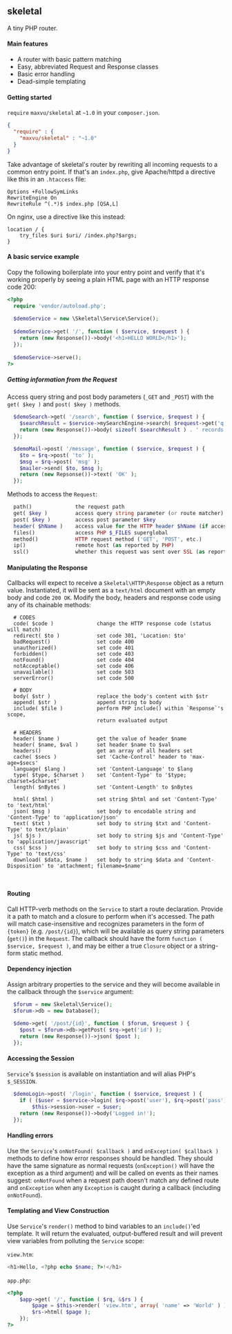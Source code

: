 ## skeletal

A tiny PHP router.

#### Main features

* A router with basic pattern matching
* Easy, abbreviated Request and Response classes
* Basic error handling
* Dead-simple templating

#### Getting started

`require` `maxvu/skeletal` at `~1.0` in your `composer.json`.

```json
{
  "require" : {
    "maxvu/skeletal" : "~1.0"
  }
}
```

Take advantage of skeletal's router by rewriting all incoming requests to a common entry point. If that's an `index.php`, give Apache/httpd a directive like this in an `.htaccess` file:

```
Options +FollowSymLinks
RewriteEngine On
RewriteRule ^(.*)$ index.php [QSA,L]
```

On nginx, use a directive like this instead:
```
location / {
    try_files $uri $uri/ /index.php?$args;
}
```

#### A basic service example

Copy the following boilerplate into your entry point and verify that it's working properly by seeing a plain HTML page with an HTTP response code 200:

```php
<?php
  require 'vendor/autoload.php';
  
  $demoService = new \Skeletal\Service\Service();
  
  $demoService->get( '/', function ( $service, $request ) {
    return (new Response())->body('<h1>HELLO WORLD</h1>');
  });
  
  $demoService->serve();
?>
```

##### Getting information from the Request

Access query string and post body parameters (`_GET` and `_POST`) with the `get( $key )` and `post( $key )` methods.

```php
  $demoSearch->get( '/search', function ( $service, $request ) {
    $searchResult = $service->mySearchEngine->search( $request->get('q') );
    return (new Response())->body( sizeof( $searchResult ) . ' records found' );
  });
```

```php
  $demoMail->post( '/message', function ( $service, $request ) {
    $to = $rq->post( 'to' );
    $msg = $rq->post( 'msg' );
    $mailer->send( $to, $msg );
    return (new Repsonse())->text( 'OK' );
  });
```

Methods to access the `Request`:

```php
  path()              the request path 
  get( $key )         access query string parameter (or route matcher) $key
  post( $key )        access post parameter $key 
  header( $hName )    access value for the HTTP header $hName (if accessible by PHP)
  files()             access PHP $_FILES superglobal
  method()            HTTP request method ('GET', 'POST', etc.)
  ip()                remote host (as reported by PHP)
  ssl()               whether this request was sent over SSL (as reported by PHP)
```


#### Manipulating the Response

Callbacks will expect to receive a `Skeletal\HTTP\Response` object as a return value. Instantiated, it will be sent as a `text/html` document with an empty body and code `200 OK`. Modify the body, headers and response code using any of its chainable methods:

```
  # CODES
  code( $code )              change the HTTP response code (status will match)
  redirect( $to )            set code 301, 'Location: $to'
  badRequest()               set code 400
  unauthorized()             set code 401
  forbidden()                set code 403
  notFound()                 set code 404
  notAcceptable()            set code 406
  unavailable()              set code 503
  serverError()              set code 500
  
  # BODY
  body( $str )               replace the body's content with $str
  append( $str )             append string to body
  include( $file )           perform PHP include() within `Response`'s scope,
                             return evaluated output
  
  # HEADERS
  header( $name )            get the value of header $name
  header( $name, $val )      set header $name to $val
  headers()                  get an array of all headers set
  cache( $secs )             set 'Cache-Control' header to 'max-age=$secs'
  language( $lang )          set 'Content-Language' to $lang
  type( $type, $charset )    set 'Content-Type' to '$type; charset=$charset'
  length( $nBytes )          set 'Content-Length' to $nBytes
  
  html( $html )              set string $html and set 'Content-Type' to 'text/html'
  json( $msg )               set body to encodable string and 'Content-Type' to 'application/json'
  text( $txt )               set body to string $txt and 'Content-Type' to text/plain'
  js( $js )                  set body to string $js and 'Content-Type' to 'application/javascript'
  css( $css )                set body to string $css and 'Content-Type' to 'text/css'
  download( $data, $name )   set body to string $data and 'Content-Disposition' to 'attachment; filename=$name'
    
  
```

#### Routing
Call HTTP-verb methods on the `Service` to start a route declaration. Provide it a path to match and a closure to perform when it's accessed. The path will match case-insensitive and recognizes parameters in the form of `{token}` (e.g. `/post/{id}`), which will be available as query string parameters (`get()`) in the `Request`. The callback should have the form `function ( $service, $request )`, and may be either a true `Closure` object or a string-form static method.

#### Dependency injection

Assign arbitrary properties to the service and they will become available in the callback through the `$service` argument:

```php
  $forum = new Skeletal\Service();
  $forum->db = new Database();
  
  $demo->get( '/post/{id}', function ( $forum, $request ) {
    $post = $forum->db->getPost( $rq->get('id') );
    return (new Response())->json( $post );
  });
```

#### Accessing the Session

`Service`'s `$session` is available on instantiation and will alias PHP's `$_SESSION`.

```php
  $demoLogin->post( '/login', function ( $service, $request ) {
    if ( ($user = $service->login( $rq->post('user'), $rq->post('pass') ) != null ) )
        $this->session->user = $user;
    return (new Response())->body('Logged in!');
  });
```

#### Handling errors

Use the `Service`'s `onNotFound( $callback )` and `onException( $callback )` methods to define how error responses should be handled. They should have the same signature as normal requests (`onException()` will have the exception as a third argument) and will be called on events as their names suggest: `onNotFound` when a request path doesn't match any defined route and `onException` when any `Exception` is caught during a callback (including `onNotFound`).


#### Templating and View Construction

Use `Service`'s `render()` method to bind variables to an `include()`'ed template. It will return the evaluated, output-buffered result and will prevent view variables from polluting the `Service` scope:

`view.htm`:
```php
<h1>Hello, <?php echo $name; ?>!</h1>
```

`app.php`:
```php
<?php
    $app->get( '/', function ( $rq, &$rs ) {
        $page = $this->render( 'view.htm', array( 'name' => 'World' ) );
        $rs->html( $page );
    });
?>
```
